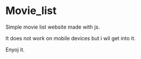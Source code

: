# Movie_list
Simple movie list website made with js.

It does not work on mobile devices but i wil get into it.

Enyoj it.
